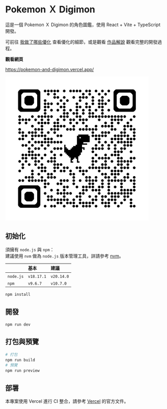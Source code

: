 # Pokemon Ｘ Digimon

這是一個 Pokemon Ｘ Digimon 的角色圖鑑，使用 React + Vite + TypeScript 開發。

可前往 [我做了哪些優化](./docs/what-i-improved.md) 查看優化的細節，或是觀看 [作品解說](https://drive.google.com/file/d/11w7U2iA7Z1d35PbWQCBh2BlPUoPx3Pq_/view?usp=sharing) 觀看完整的開發過程。

**觀看網頁**

https://pokemon-and-digimon.vercel.app/

![qrcode](./docs/images/qrcode.png)

## 初始化

須擁有 `node.js` 與 `npm`：  
建議使用 `nvm` 做為 `node.js` 版本管理工具，詳請參考 [nvm](https://github.com/nvm-sh/nvm)。

|           | 基本       | 建議        |
| :-------- | :-------- | :--------- |
| `node.js` | `v18.17.1` | `v20.14.0` |
| `npm`     | `v9.6.7` | `v10.7.0`  |

```bash
npm install
```

## 開發

```bash
npm run dev
```

## 打包與預覽

```bash
# 打包
npm run build
# 預覽
npm run preview
```

## 部署

本專案使用 Vercel 進行 CI 整合，請參考 [Vercel](https://vercel.com/docs) 的官方文件。